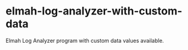 elmah-log-analyzer-with-custom-data
===================================

Elmah Log Analyzer program with custom data values available.